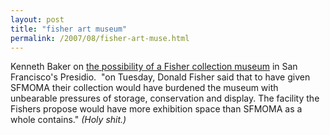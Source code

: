 ```yaml
---
layout: post
title: "fisher art museum"
permalink: /2007/08/fisher-art-muse.html
---
```


Kenneth Baker on [the possibility of a Fisher collection museum](http://www.sfgate.com/cgi-bin/article.cgi?f=/c/a/2007/08/08/MN88RES742.DTL&hw=donald+fisher&sn=002&sc=982) in San Francisco's Presidio.  "on Tuesday, Donald Fisher said that to have given SFMOMA their collection would have burdened the museum with unbearable pressures of storage, conservation and display. The facility the Fishers propose would have more exhibition space than SFMOMA as a whole contains." _(Holy shit.)_